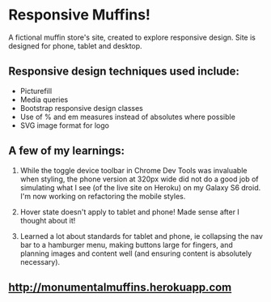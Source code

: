 # Responsive Muffins!

A fictional muffin store's site, created to explore responsive design.
Site is designed for phone, tablet and desktop.

## Responsive design techniques used include:
- Picturefill
- Media queries
- Bootstrap responsive design classes
- Use of % and em measures instead of absolutes where possible
- SVG image format for logo

## A few of my learnings:
1. While the toggle device toolbar in Chrome Dev Tools was invaluable when styling, the phone version at 320px wide did not do a good job of simulating what I see (of the live site on Heroku) on my Galaxy S6 droid. I'm now working on refactoring the mobile styles.

2. Hover state doesn't apply to tablet and phone! Made sense after I thought about it!

3. Learned a lot about standards for tablet and phone, ie collapsing the nav bar to a hamburger menu, making buttons large for fingers, and planning images and content well (and ensuring content is absolutely necessary).


## http://monumentalmuffins.herokuapp.com

